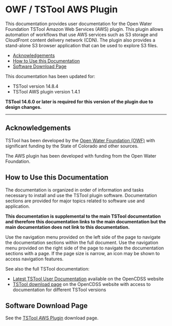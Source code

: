 # OWF / TSTool AWS Plugin #

This documentation provides user documentation for the Open Water Foundation TSTool Amazon Web Services (AWS) plugin.
This plugin allows automation of workflows that use AWS services such as S3 storage and CloudFront content delivery network (CDN).
The plugin also provides a stand-alone S3 browser application that can be used to explore S3 files.

*   [Acknowledgements](#acknowledgements)
*   [How to Use this Documentation](#how-to-use-this-documentation)
*   [Software Download Page](#software-download-page)

This documentation has been updated for:

*   TSTool version 14.8.4
*   TSTool AWS plugin version 1.4.1

**TSTool 14.6.0 or later is required for this version of the plugin due to design changes.**

----------------

## Acknowledgements

TSTool has been developed by the [Open Water Foundation (OWF)](https://openwaterfoundation.org) with significant
funding by the State of Colorado and other sources.

The AWS plugin has been developed with funding from the Open Water Foundation.

## How to Use this Documentation ##

The documentation is organized in order of information and tasks necessary to install and use the TSTool plugin software.
Documentation sections are provided for major topics related to software use and application.

**This documentation is supplemental to the main TSTool documentation and therefore this documentation links
to the main documentation but the main documentation does not link to this documentation.**

Use the navigation menu provided on the left side of the page to navigate the documentation sections within the full document.
Use the navigation menu provided on the right side of the page to navigate the documentation sections with a page.
If the page size is narrow, an icon may be shown to access navigation features.

See also the full TSTool documentation:

*   [Latest TSTool User Documentation](https://opencdss.state.co.us/tstool/latest/doc-user/) available on the OpenCDSS website
*   [TSTool download page](https://opencdss.state.co.us/tstool/) on the OpenCDSS website
    with access to documentation for different TSTool versions

## Software Download Page ##

See the [TSTool AWS Plugin](https://software.openwaterfoundation.org/tstool-aws-plugin/) download page.
